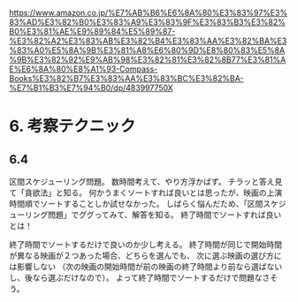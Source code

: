 https://www.amazon.co.jp/%E7%AB%B6%E6%8A%80%E3%83%97%E3%83%AD%E3%82%B0%E3%83%A9%E3%83%9F%E3%83%B3%E3%82%B0%E3%81%AE%E9%89%84%E5%89%87-%E3%82%A2%E3%83%AB%E3%82%B4%E3%83%AA%E3%82%BA%E3%83%A0%E5%8A%9B%E3%81%A8%E6%80%9D%E8%80%83%E5%8A%9B%E3%82%92%E9%AB%98%E3%82%81%E3%82%8B77%E3%81%AE%E6%8A%80%E8%A1%93-Compass-Books%E3%82%B7%E3%83%AA%E3%83%BC%E3%82%BA-%E7%B1%B3%E7%94%B0/dp/483997750X

# 6. 考察テクニック

## 6.4 

区間スケジューリング問題。
数時間考えて、やり方浮かばず。
チラッと答え見て「貪欲法」と知る。
何かうまくソートすれば良いとは思ったが、映画の上演時間順でソートすることしか試せなかった。
しばらく悩んだため、「区間スケジューリング問題」でググってみて、解答を知る。
終了時間でソートすれば良いとは！

終了時間でソートするだけで良いのか少し考える。
終了時間が同じで開始時間が異なる映画が２つあった場合、どちらを選んでも、
次に選ぶ映画の選び方には影響しない
（次の映画の開始時間が前の映画の終了時間より前なら選ばないし、後なら選ぶだけなので）。
よって終了時間でソートするだけで問題なさそう。
